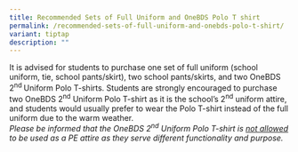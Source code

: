 ```yaml
---
title: Recommended Sets of Full Uniform and OneBDS Polo T shirt
permalink: /recommended-sets-of-full-uniform-and-onebds-polo-t-shirt/
variant: tiptap
description: ""
---
```

<p>It is advised for students to purchase one set of full uniform (school
uniform, tie, school pants/skirt), two school pants/skirts, and two OneBDS
2<sup>nd </sup>Uniform Polo T-shirts. Students are strongly encouraged
to purchase two OneBDS 2<sup>nd</sup> Uniform Polo T-shirt as it is the
school’s 2<sup>nd</sup> uniform attire, and students would usually prefer
to wear the Polo T-shirt instead of the full uniform due to the warm weather.
<br><em>Please be informed that the OneBDS 2<sup>nd</sup> Uniform Polo T-shirt is <u>not allowed</u> to be used as a PE attire as they serve different functionality and purpose. &nbsp;</em>
</p>
